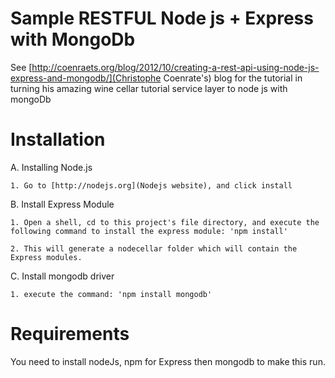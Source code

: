 Sample RESTFUL Node js + Express with MongoDb
================================


See [http://coenraets.org/blog/2012/10/creating-a-rest-api-using-node-js-express-and-mongodb/](Christophe Coenrate's) blog for the tutorial in turning his amazing wine cellar tutorial service layer to node js with mongoDb

Installation
============
A. Installing Node.js

	1. Go to [http://nodejs.org](Nodejs website), and click install 

B. Install Express Module


	1. Open a shell, cd to this project's file directory, and execute the following command to install the express module: 'npm install'	
	
	2. This will generate a nodecellar folder which will contain the Express modules.

C. Install mongodb driver
	
	1. execute the command: 'npm install mongodb'


Requirements
============
You need to install nodeJs, npm for Express then mongodb to make this run.
